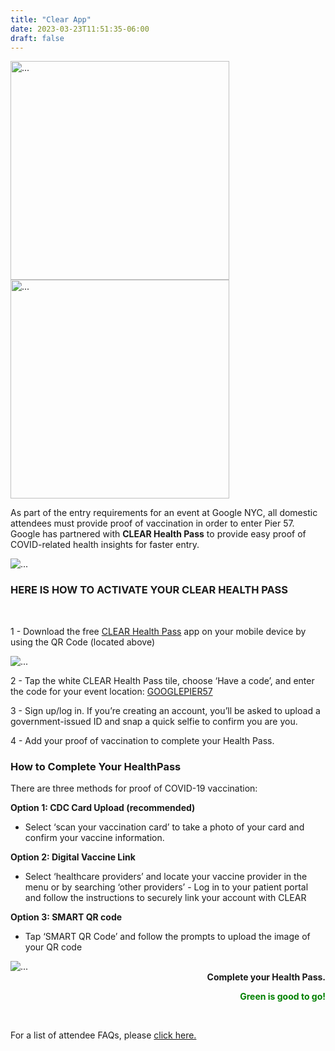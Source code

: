 ```yaml
---
title: "Clear App"
date: 2023-03-23T11:51:35-06:00
draft: false
---
```


<div class="card-deck">

  <div class="card border-0">
    <img src="/images/logos/google.jpg" class="img-fluid mx-auto d-block" width="350" alt="...">
  </div>

  <div class="card border-0">
    <img src="/images/logos/clear-logo.png" width="350" class="img-fluid mx-auto d-block" alt="...">
  </div>
</div>


As part of the entry requirements for an event at Google NYC,  all domestic attendees must provide proof of vaccination in order to enter Pier 57. Google has partnered with **CLEAR Health Pass** to provide easy proof of COVID-related health insights for faster entry.


 <img src="/images/logos/clean-qr.png" class="img-fluid mx-auto d-block" alt="...">

<h3 class="text-center">HERE IS HOW TO ACTIVATE YOUR CLEAR HEALTH PASS</h3>
<br>

1 - Download the free [CLEAR Health Pass](https://www.clearme.com/enroll) app on your mobile device by using the QR Code (located above)

<img src="/images/logos/clear-logo.png" class="img-fluid mx-auto d-block" alt="...">

2 - Tap the white CLEAR Health Pass tile, choose ‘Have a code’, and enter the code for your event location: [GOOGLEPIER57](https://clear.app.link/GooglePier57)

3 - Sign up/log in. If you’re creating an account, you’ll be asked to upload a government-issued ID and snap a quick selfie to confirm you are you.

4 - Add your proof of vaccination to complete your Health Pass.

### How to Complete Your HealthPass

There are three methods for proof of COVID-19 vaccination:

**Option 1: CDC Card Upload (recommended)**

 * Select ‘scan your vaccination card’ to take a photo of your card and confirm your vaccine information.

**Option 2: Digital Vaccine Link**
 
 * Select ‘healthcare providers’ and locate your vaccine provider in the menu or by searching ‘other providers’ - Log in to your patient portal and follow the instructions to securely link your account with CLEAR

**Option 3: SMART QR code**

 * Tap ‘SMART QR Code’ and follow the prompts to upload the image of your QR code

<img src="/images/logos/options-clear.png" class="img-fluid mx-auto d-block" alt="...">

<div style="text-align: right;">
<strong text-end>Complete your Health Pass.</strong>

<strong style="color: green;">Green is good to go!</strong>
</div>
<br>


For a list of attendee FAQs, please [click here.](https://drive.google.com/file/d/1Pk-kS5uX8sKaNTuLFsgmo25s40nV5-av/view?usp=sharing0AONp9seKDOVUUk9PVA)